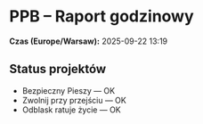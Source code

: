 # PPB – Raport godzinowy
**Czas (Europe/Warsaw):** 2025-09-22 13:19

## Status projektów
- Bezpieczny Pieszy — OK
- Zwolnij przy przejściu — OK
- Odblask ratuje życie — OK

